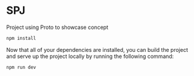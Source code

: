 # SPJ

Project using Proto to showcase concept

```sh
npm install
```

Now that all of your dependencies are installed, you can build the project and serve up the project locally by running the following command:

```sh
npm run dev
```

